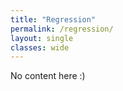 ```yaml
---
title: "Regression"
permalink: /regression/
layout: single
classes: wide
---
```


No content here :)
